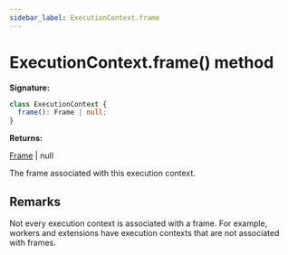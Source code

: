 ```yaml
---
sidebar_label: ExecutionContext.frame
---
```


# ExecutionContext.frame() method

**Signature:**

```typescript
class ExecutionContext {
  frame(): Frame | null;
}
```

**Returns:**

[Frame](./puppeteer.frame.md) \| null

The frame associated with this execution context.

## Remarks

Not every execution context is associated with a frame. For example, workers and extensions have execution contexts that are not associated with frames.
